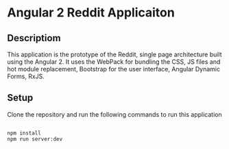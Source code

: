  # Angular 2 Reddit Applicaiton 
 
## Descriptiom
This application is the prototype of the Reddit, single page architecture built using the Angular 2. It uses the WebPack for bundling the CSS, JS files and hot module replacement, Bootstrap for the user interface, Angular Dynamic Forms, RxJS. 

## Setup
Clone the repository and run the following commands to run this application 

```  

npm install 
npm run server:dev

```  
